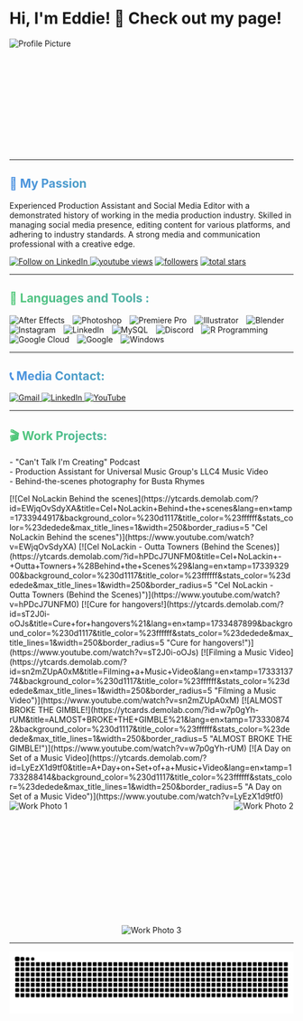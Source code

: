 <h1 align="left">Hi, I'm Eddie! 👋 Check out my page!</h1>

<img align="left" height="200" src="https://github.com/EdwardFeliciano/Read-Me/blob/main/IMG_4763.jpg?raw=true" alt="Profile Picture" />

<br clear="both">

---

<h2 align="left" style="background: linear-gradient(90deg, #4a90e2, #50c878); -webkit-background-clip: text; color: transparent;">🎯 My Passion</h2>

<p align="left">
  Experienced Production Assistant and Social Media Editor with a demonstrated history of working in the media production industry. 
  Skilled in managing social media presence, editing content for various platforms, and adhering to industry standards. 
  A strong media and communication professional with a creative edge.
</p>
 <p align="left">
      <a href="https://www.linkedin.com/in/edward-feliciano1/">
         <img alt="Follow on LinkedIn" title="Follow" src="https://custom-icon-badges.demolab.com/youtube/channel/subscribers/UC2WHjPDvbE6O328n17ZGcfg?color=%23E05D44&label=SUBSCRIBE&logo=video&logoColor=white&style=for-the-badge&labelColor=CE4630">
         <img alt="youtube views" title="YouTube views" src="https://custom-icon-badges.demolab.com/youtube/channel/views/UC2WHjPDvbE6O328n17ZGcfg?color=%23E1AD0E&logo=eye&logoColor=white&style=for-the-badge&labelColor=C79600"/></a> 
      <a href="https://github.com/ForrestKnight?tab=followers">
         <img alt="followers" title="Follow me on Github" src="https://custom-icon-badges.demolab.com/github/followers/ForrestKnight?color=236ad3&labelColor=1155ba&style=for-the-badge&logo=person-add&label=Follow&logoColor=white"/></a>
      <a href="https://github.com/ForrestKnight?tab=repositories&sort=stargazers">
         <img alt="total stars" title="Total stars on GitHub" src="https://custom-icon-badges.demolab.com/github/stars/ForrestKnight?color=55960c&style=for-the-badge&labelColor=488207&logo=star"/></a>
   </p>


---

<h2 align="left" style="background: linear-gradient(90deg, #50c878, #4a90e2); -webkit-background-clip: text; color: transparent;">🚀 Languages and Tools
:</h2>

<div align="left">
  <img src="https://cdn.jsdelivr.net/gh/devicons/devicon/icons/aftereffects/aftereffects-original.svg" height="40" alt="After Effects" style="margin-right: 10px;" />
  <img src="https://skillicons.dev/icons?i=ps" height="40" alt="Photoshop" style="margin-right: 10px;" />
  <img src="https://skillicons.dev/icons?i=pr" height="40" alt="Premiere Pro" style="margin-right: 10px;" />
  <img src="https://skillicons.dev/icons?i=ai" height="40" alt="Illustrator" style="margin-right: 10px;" />
  <img src="https://skillicons.dev/icons?i=blender" height="40" alt="Blender" style="margin-right: 10px;" />
  <img src="https://cdn.simpleicons.org/instagram/E4405F" height="40" alt="Instagram" style="margin-right: 10px;" />
  <img src="https://skillicons.dev/icons?i=linkedin" height="40" alt="LinkedIn" style="margin-right: 10px;" />
  <img src="https://cdn.simpleicons.org/mysql/4479A1" height="40" alt="MySQL" style="margin-right: 10px;" />
  <img src="https://cdn.simpleicons.org/discord/5865F2" height="40" alt="Discord" style="margin-right: 10px;" />
  <img src="https://cdn.simpleicons.org/r/276DC3" height="40" alt="R Programming" style="margin-right: 10px;" />
  <img src="https://cdn.jsdelivr.net/gh/devicons/devicon/icons/googlecloud/googlecloud-original.svg" height="40" alt="Google Cloud" style="margin-right: 10px;" />
  <img src="https://cdn.jsdelivr.net/gh/devicons/devicon/icons/google/google-original.svg" height="40" alt="Google" style="margin-right: 10px;" />
  <img src="https://cdn.jsdelivr.net/gh/devicons/devicon/icons/windows8/windows8-original.svg" height="40" alt="Windows" />
</div>

---

<h2 align="left" style="background: linear-gradient(90deg, #4a90e2, #50c878); -webkit-background-clip: text; color: transparent;">📞 Media Contact:</h2>

<div align="left">
  <a href="mailto:eddiefeliciano13@gmail.com" target="_blank">
    <img src="https://img.shields.io/static/v1?message=Gmail&logo=gmail&label=&color=D14836&logoColor=white&labelColor=&style=for-the-badge" height="35" alt="Gmail" />
  </a>
  <a href="https://www.linkedin.com/in/edward-feliciano1/" target="_blank">
    <img src="https://img.shields.io/static/v1?message=LinkedIn&logo=linkedin&label=&color=0077B5&logoColor=white&labelColor=&style=for-the-badge" height="35" alt="LinkedIn" />
  </a>
  <a href="https://www.youtube.com/@WaveChange" target="_blank">
    <img src="https://img.shields.io/static/v1?message=YouTube&logo=youtube&label=&color=FF0000&logoColor=white&labelColor=&style=for-the-badge" height="35" alt="YouTube" />
  </a>
</div>

---

<h2 align="left" style="background: linear-gradient(90deg, #50c878, #4a90e2); -webkit-background-clip: text; color: transparent;">🎬 Work Projects:</h2>
<p align="left">
  - "Can't Talk I'm Creating" Podcast <br>
  - Production Assistant for Universal Music Group's LLC4 Music Video <br>
  - Behind-the-scenes photography for Busta Rhymes
</p>
<!-- BEGIN YOUTUBE-CARDS -->
[![Cel NoLackin Behind the scenes](https://ytcards.demolab.com/?id=EWjqOvSdyXA&title=Cel+NoLackin+Behind+the+scenes&lang=en&timestamp=1733944917&background_color=%230d1117&title_color=%23ffffff&stats_color=%23dedede&max_title_lines=1&width=250&border_radius=5 "Cel NoLackin Behind the scenes")](https://www.youtube.com/watch?v=EWjqOvSdyXA)
[![Cel NoLackin - Outta Towners (Behind the Scenes)](https://ytcards.demolab.com/?id=hPDcJ7UNFM0&title=Cel+NoLackin+-+Outta+Towners+%28Behind+the+Scenes%29&lang=en&timestamp=1733932900&background_color=%230d1117&title_color=%23ffffff&stats_color=%23dedede&max_title_lines=1&width=250&border_radius=5 "Cel NoLackin - Outta Towners (Behind the Scenes)")](https://www.youtube.com/watch?v=hPDcJ7UNFM0)
[![Cure for hangovers!](https://ytcards.demolab.com/?id=sT2J0i-oOJs&title=Cure+for+hangovers%21&lang=en&timestamp=1733487899&background_color=%230d1117&title_color=%23ffffff&stats_color=%23dedede&max_title_lines=1&width=250&border_radius=5 "Cure for hangovers!")](https://www.youtube.com/watch?v=sT2J0i-oOJs)
[![Filming a Music Video](https://ytcards.demolab.com/?id=sn2mZUpA0xM&title=Filming+a+Music+Video&lang=en&timestamp=1733313774&background_color=%230d1117&title_color=%23ffffff&stats_color=%23dedede&max_title_lines=1&width=250&border_radius=5 "Filming a Music Video")](https://www.youtube.com/watch?v=sn2mZUpA0xM)
[![ALMOST BROKE THE GIMBLE!](https://ytcards.demolab.com/?id=w7p0gYh-rUM&title=ALMOST+BROKE+THE+GIMBLE%21&lang=en&timestamp=1733308742&background_color=%230d1117&title_color=%23ffffff&stats_color=%23dedede&max_title_lines=1&width=250&border_radius=5 "ALMOST BROKE THE GIMBLE!")](https://www.youtube.com/watch?v=w7p0gYh-rUM)
[![A Day on Set of a Music Video](https://ytcards.demolab.com/?id=LyEzX1d9tf0&title=A+Day+on+Set+of+a+Music+Video&lang=en&timestamp=1733288414&background_color=%230d1117&title_color=%23ffffff&stats_color=%23dedede&max_title_lines=1&width=250&border_radius=5 "A Day on Set of a Music Video")](https://www.youtube.com/watch?v=LyEzX1d9tf0)
<!-- END YOUTUBE-CARDS -->
<div align="left">
  <img align="left" height="220" src="https://github.com/EdwardFeliciano/Read-Me/blob/main/IMG_7112.jpg?raw=true" alt="Work Photo 1" style="margin-right: 20px;" />
  <img align="right" height="200" src="https://github.com/EdwardFeliciano/Read-Me/blob/main/LinkedIn%20post.gif?raw=true" alt="Work Photo 2" />
</div>

<br clear="both">

<div align="center">
  <img height="200" src="https://github.com/EdwardFeliciano/Read-Me/blob/main/IMG_7115.jpg?raw=true" alt="Work Photo 3" />
</div>

---

<img src="https://raw.githubusercontent.com/EdwardFeliciano/EdwardFeliciano/output/snake.svg" alt="Snake animation" />

